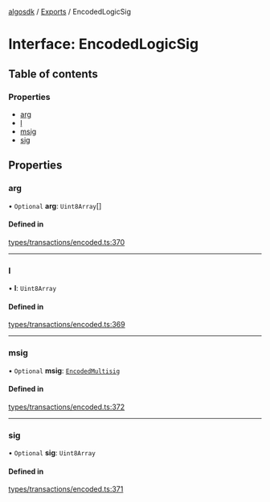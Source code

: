 [algosdk](../README.md) / [Exports](../modules.md) / EncodedLogicSig

# Interface: EncodedLogicSig

## Table of contents

### Properties

- [arg](EncodedLogicSig.md#arg)
- [l](EncodedLogicSig.md#l)
- [msig](EncodedLogicSig.md#msig)
- [sig](EncodedLogicSig.md#sig)

## Properties

### arg

• `Optional` **arg**: `Uint8Array`[]

#### Defined in

[types/transactions/encoded.ts:370](https://github.com/algorand/js-algorand-sdk/blob/13a5d73/src/types/transactions/encoded.ts#L370)

___

### l

• **l**: `Uint8Array`

#### Defined in

[types/transactions/encoded.ts:369](https://github.com/algorand/js-algorand-sdk/blob/13a5d73/src/types/transactions/encoded.ts#L369)

___

### msig

• `Optional` **msig**: [`EncodedMultisig`](EncodedMultisig.md)

#### Defined in

[types/transactions/encoded.ts:372](https://github.com/algorand/js-algorand-sdk/blob/13a5d73/src/types/transactions/encoded.ts#L372)

___

### sig

• `Optional` **sig**: `Uint8Array`

#### Defined in

[types/transactions/encoded.ts:371](https://github.com/algorand/js-algorand-sdk/blob/13a5d73/src/types/transactions/encoded.ts#L371)

